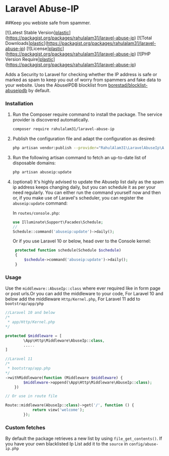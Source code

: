 # Laravel Abuse-IP
##Keep you webiste safe from spammer.

[![Latest Stable Version][plastic](http://poser.pugx.org/rahulalam31/laravel-abuse-ip/v)](https://packagist.org/packages/rahulalam31/laravel-abuse-ip)
[![Total Downloads][plastic](http://poser.pugx.org/rahulalam31/laravel-abuse-ip/downloads)](https://packagist.org/packages/rahulalam31/laravel-abuse-ip)
[![License][plastic](http://poser.pugx.org/rahulalam31/laravel-abuse-ip/license)](https://packagist.org/packages/rahulalam31/laravel-abuse-ip)
[![PHP Version Require][plastic](http://poser.pugx.org/rahulalam31/laravel-abuse-ip/require/php)](https://packagist.org/packages/rahulalam31/laravel-abuse-ip)

Adds a Security to Laravel for checking whether the IP address is safe or marked as spam to keep you out of worry from spammers and fake data to your website. 
Uses the AbuseIPDB blocklist from [borestad/blocklist-abuseipdb](https://github.com/borestad/blocklist-abuseipdb) by default.

### Installation

1. Run the Composer require command to install the package. The service provider is discovered automatically.

    ```bash
    composer require rahulalam31/laravel-abuse-ip 
    ```

2. Publish the configuration file and adapt the configuration as desired:

    ```bash
    php artisan vendor:publish --provider="RahulAlam31\LaravelAbuseIp\AbuseIpServiceProvider" --tag=config
    ```

3. Run the following artisan command to fetch an up-to-date list of disposable domains:
    
    ```bash
    php artisan abuseip:update
    ```


4. (optional) It's highly advised to update the AbuseIp list daily as the spam ip address keeps changing daily, but you can schedule it as per your need regularly. You can either run the command yourself now and then or, if you make use of Laravel's scheduler, you can register the `abuseip:update` command: 

   In `routes/console.php`:
    ```php
    use Illuminate\Support\Facades\Schedule;
    // 
    Schedule::command('abuseip:update')->daily();
    ```

    Or if you use Laravel 10 or below, head over to the Console kernel:
   ```php
    protected function schedule(Schedule $schedule)
    {
        $schedule->command('abuseip:update')->daily();
    }
    ```
### Usage

Use the `middleware::AbuseIp::class` where ever required like in form page or post urls.Or you  can add the middleware to your code, For Laravel 10 and below add the middleware `Http/Kernel.php`, For Laravel 11 add to `bootstrap/app/php`

```php
//Laravel 10 and below
/*
 * app/Http/Kernel.php
*/

protected $middleware = [
        \App\Http\Middleware\AbuseIp::class,
        .....
]


```


```php
//Laravel 11
/*
 * bootstrap/app.php
*/
->withMiddleware(function (Middleware $middleware) {
        $middleware->append(\App\Http\Middleware\AbuseIp::class);
    })

```


```php
// Or use in route file

Route::middleware(AbuseIp::class)->get('/', function () {
            return view('welcome');
        });

```

### Custom fetches

By default the package retrieves a new list by using `file_get_contents()`.
If you have your own blacklisted Ip List add it to the `source` in `config/abuse-ip.php`